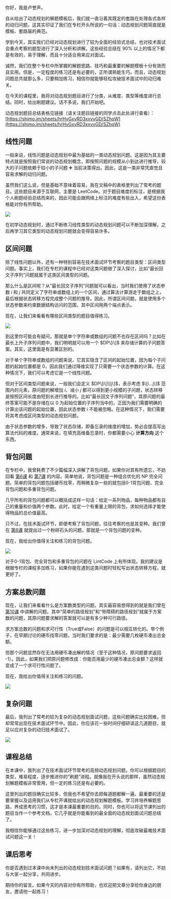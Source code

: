 你好，我是卢誉声。

自从给出了动态规划的解题模板后，我们就一直沿着其既定的套路在处理各式各样的动归问题。这其实印证了我们在专栏开头所说的一句话：动态规划问题简直就是模板、套路届的典范。

学到今天，其实我们已经对动态规划进行了较为全面的经验式总结，也对技术面试会重点考察的题型进行了深入分析和讲解。这些经验总结在 90% 以上的情况下都是有效的，易于理解，而且十分适合用来应对面试。

诚然，我们在整个专栏中所掌握的解题思路、技巧和最重要的解题模板十分有效而且实用。但是，一定程度的练习还是有必要的，正所谓熟能生巧。而且，动态规划问题总共就那么多，只要稍加练习，相信你就能够轻松攻破技术面试中的动归难关。

在今天的课程里，我将对动态规划题目进行了分类，从难度、类型等维度进行总结。同时，给出刷题建议。话不多说，我们开始吧。

动态规划题目总结表格见链接（请关注题目链接的同学点击此处进行查看）： [https://shimo.im/sheets/hrHvGxvRD3xxvvGD/SZhqW](https://shimo.im/sheets/hrHvGxvRD3xxvvGD/SZhqW)

## 线性问题

一般来说，线性问题是动态规划中最为基础的一类动态规划问题。这是因为其主要特点就是按照我们常说的动态规划概念，即按照问题的规模从小到达进行推导，较大的子问题依赖于较小的子问题 ➕ 当前决策得出。因此，这是一类非常凭直觉且容易求解的动归问题。

虽然我们这么说，但是基础不意味着容易，我在文稿中的表格里列出了常考的题目。这些题目来源于互联网，主要是 LeetCode。对于题目难度的标注，是根据我个人刷题经验总结而来的，因此可能会跟网络上标注的难度有些出入，希望这份表格能对你有所帮助。

![](https://static001.geekbang.org/resource/image/05/91/05fceed4a847031011fa4yy89a5f3e91.jpg?wh=2171*3193)

在初学动态规划时，通过不断练习线性类型的动态规划问题可以不断加深理解，之后再学习其它类型的动态规划问题就会变得容易许多。

## 区间问题

除了线性问题以外，还有一种特别容易在技术面试环节考察的题目类型：区间类型问题。事实上，我们在专栏的课程中已经对这类问题做了深入探讨，比如“最长回文子序列”问题就属于这类区间类型的问题。

那么什么是区间呢？从“最长回文子序列”问题就可以看出，当时我们使用了状态参数 $i$ 和 $j$ 共同定义了字符串或数组上的一个区间，通过算法计算游走于数组之上，最后根据状态转移方程完成整个问题的推导。因此，所谓区间问题，就是使用多个状态参数来约束数据结构访问的范围，其中区间用两个端点表示。

现在，让我们来看看有哪些区间类型的题目值得练习。

![](https://static001.geekbang.org/resource/image/9f/45/9fafaf6b5dc17774208138abebdfaf45.jpg?wh=1409*822)

到这里你可能会有疑问，那就是单个字符串或数组的问题不也存在区间吗？比如在最长上升子序列问题中，我们明明就可以用一个 $DP\[i\]$ 来存储计算的子问题答案。其实，这里面是有显著区别的。

对于单个字符串或数组的问题来说，它其实隐含了区间的起始位置，因为每个子问题的起始位置都是 0，因此我们通过降维实现了只需要一个状态参数的计算。在这种情况下，我们可以考虑它是一个线性问题。

但对于区间类型问题来说，一般我们会定义 $DP\[i\]\[j\]$，表示考虑 $\[i…j\]$ 范围内的元素，原问题的解增加 $i$、减小 $j$ 都可以得到更小规模的子问题，状态转移是按照区间长度由短到长进行推导的。比如“最长回文子序列问题”，其原问题的最终答案可能不是存储在以 0 为起始位置的子序列当中的，正因为我们需要明确的计算出该问题的起始位置，因此状态参数 $i$ 不能被忽略。在这种情况下，我们需要将其考虑成区间类型的动态规划问题。

由于状态参数的增多，导致了状态存储，即备忘录的维度的增加，势必会提高写出算法代码的难度。通常来说，在填充高维备忘录时，你都需要小心 **计算方向** 这个东西。

## 背包问题

在专栏中，我曾耗费了不少篇幅深入讲解了背包问题，如果你对其有所遗忘，不妨回看 [第6课](https://time.geekbang.org/column/article/290092) 和 [第7课](https://time.geekbang.org/column/article/291638) 的内容。简单地说，背包问题是一种组合优化的 NP 完全问题。简单的背包问题包括硬币找零，而稍微复杂一些的就包括0-1背包问题、完全背包问题和多重背包问题。

几乎所有的背包问题都可以概括成这样一句话：给定一系列物品，每种物品都有自己的重量和价值两个参数。此时，给定一个有重量上限的背包，求如何选择才能使得物品的总价值最高。

只不过，在技术面试环节，即便考察了背包问题，往往考察的也是其变种。我们曾在 [第6课](https://time.geekbang.org/column/article/290092) 就提出过一个粉碎石头的问题，那就是一个背包问题的变种。

现在，我给出你值得关注和练习的背包问题。

![](https://static001.geekbang.org/resource/image/d4/92/d4c31c473988620ba033297c96cc2992.jpg?wh=1531*687)

对于0-1背包、完全背包和多重背包的问题在 LintCode 上有所体现。我的建议是根据专栏的课程多加练习，如果你能在遇到这类问题时轻松写出状态转移方程，就更好了。

## 方案总数问题

现在，让我们来看看什么是方案数类型的问题。其实最容易想得到的就是我们曾在 [第10课](https://time.geekbang.org/column/article/293536) 中讲解的问题。其中“简单的路径规划”和“带障碍的路径规划”就属于方案数的问题，其原问题要求解的答案就可以是有多少种可行路径。

求方案总数的问题和求可行性（True或False）的问题是可以相互转化的。举个例子，在早期讨论的硬币找零问题，当时我们要求的是：最少需要几枚硬币凑出总金额。

但那个问题显然存在无法用硬币凑出解的情况（至于这种情况，原问题要求返回 -1）。因此，如果我们把原问题修改成：你能否用最少的硬币凑出总金额？这样就变成了一个求可行性问题了。

现在，我给出你值得关注和练习的问题。

![](https://static001.geekbang.org/resource/image/e9/52/e98b88732b86187beed4544742235952.jpg?wh=1266*519)

## 复杂问题

最后，我列出了常考的较为复杂的动态规划面试问题，这些问题确实比较困难，但却常常出现在技术面试环节中。因此，你应该花一些时间仔细研读这几道题目，就足以应对复杂的动归技术面试了。

![](https://static001.geekbang.org/resource/image/f2/49/f210ac588945452192a4c1aa3393e949.jpg?wh=1538*632)

## 课程总结

在本课中，我列出了在技术面试环节常考的高频动态规划问题。你可以根据题目的类型，难易程度，逐步推进你的“刷题”进程。就像我在开头说的那样，虽然动态规划解题模板非常管用，但一定的练习还是有必要的。

这里列出的题目确实比较多，但我也不希望你去把每道题都解一遍。最重要的还是要掌握以及运用我们从专栏开课就给出的动态规划解题模板。学习并培养解题思路，养成思考的习惯，这才是本课最重要的目的。同时，你也可以将这节课列出的题目当作一个参考文档，它几乎就是你能看到的最全面的动态规划面试问题总结了。

我相信你能够通过这些练习，进一步加深对动态规划的理解，彻底攻破最难技术面试问题这一关！

## 课后思考

你是否遇到过本课中尚未列出的动态规划技术面试问题？如果有，请列出它，不妨与大家一起分享，共同进步。

期待你的留言。如果今天的内容对你有所帮助，也欢迎把文章分享给你身边的朋友，邀请他一起练习！